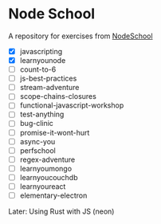 # Node School

A repository for exercises from [NodeSchool](https://nodeschool.io)

- [x] javascripting
- [x] learnyounode
- [ ] count-to-6
- [ ] js-best-practices
- [ ] stream-adventure
- [ ] scope-chains-closures
- [ ] functional-javascript-workshop
- [ ] test-anything
- [ ] bug-clinic
- [ ] promise-it-wont-hurt
- [ ] async-you
- [ ] perfschool
- [ ] regex-adventure
- [ ] learnyoumongo
- [ ] learnyoucouchdb
- [ ] learnyoureact
- [ ] elementary-electron

Later: Using Rust with JS (neon)